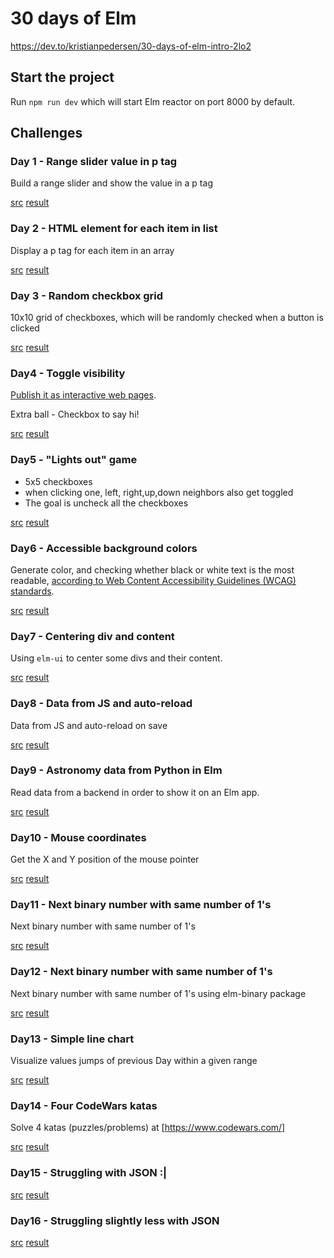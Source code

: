 # 30 days of Elm

https://dev.to/kristianpedersen/30-days-of-elm-intro-2lo2

## Start the project
Run ```npm run dev``` which will start Elm reactor on port 8000 by default. 

## Challenges
### Day 1 - Range slider value in p tag

Build a range slider and show the value in a p tag

[src](src/Day1.elm) [result](https://jmtalarn.github.io/30-days-of-elm/day1)

### Day 2 - HTML element for each item in list

Display a p tag for each item in an array

[src](src/Day2.elm) [result](https://jmtalarn.github.io/30-days-of-elm/day2)

### Day 3 - Random checkbox grid

10x10 grid of checkboxes, which will be randomly checked when a button is clicked

[src](src/Day3.elm) [result](https://jmtalarn.github.io/30-days-of-elm/day3)

### Day4 - Toggle visibility

[Publish it as interactive web pages](readme.md).

Extra ball - Checkbox to say hi!

[src](src/Day4.elm) [result](https://jmtalarn.github.io/30-days-of-elm/day4)

### Day5 - "Lights out" game
* 5x5 checkboxes 
* when clicking one, left, right,up,down neighbors also get toggled
* The goal is uncheck all the checkboxes

[src](src/Day5.elm) [result](https://jmtalarn.github.io/30-days-of-elm/day5)

### Day6 - Accessible background colors
Generate color, and checking whether black or white text is the most readable, [according to Web Content Accessibility Guidelines (WCAG) standards](https://www.w3.org/TR/UNDERSTANDING-WCAG20/conformance.html#uc-levels-head).

[src](src/Day6.elm) [result](https://jmtalarn.github.io/30-days-of-elm/day6)

### Day7 - Centering div and content
Using ```elm-ui``` to center some divs and their content.

[src](src/Day7.elm) [result](https://jmtalarn.github.io/30-days-of-elm/day7)

### Day8 - Data from JS and auto-reload
Data from JS and auto-reload on save

[src](src/Day8.elm) [result](https://jmtalarn.github.io/30-days-of-elm/day8)

### Day9 - Astronomy data from Python in Elm
Read data from a backend in order to show it on an Elm app.

[src](src/Day9.elm) [result](https://jmtalarn.github.io/30-days-of-elm/day9)

### Day10 - Mouse coordinates
Get the X and Y position of the mouse pointer

[src](src/Day10.elm) [result](https://jmtalarn.github.io/30-days-of-elm/day10)


### Day11 - Next binary number with same number of 1's
Next binary number with same number of 1's

[src](src/Day11.elm) [result](https://jmtalarn.github.io/30-days-of-elm/day11)


### Day12 - Next binary number with same number of 1's
Next binary number with same number of 1's using elm-binary package

[src](src/Day12.elm) [result](https://jmtalarn.github.io/30-days-of-elm/day12)

### Day13 - Simple line chart
Visualize values jumps of previous Day within a given range

[src](src/Day13.elm) [result](https://jmtalarn.github.io/30-days-of-elm/day13)

### Day14 - Four CodeWars katas
Solve 4 katas (puzzles/problems) at [https://www.codewars.com/] 

[src](src/Day14.elm) [result](https://jmtalarn.github.io/30-days-of-elm/day14)

### Day15 - Struggling with JSON :|
[src](src/Day15.elm) [result](https://jmtalarn.github.io/30-days-of-elm/day15)

### Day16 - Struggling slightly less with JSON
[src](src/Day16.elm) [result](https://jmtalarn.github.io/30-days-of-elm/day16)
